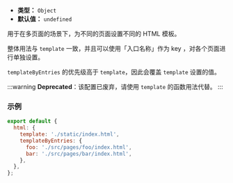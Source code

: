 - **类型：** `Object`
- **默认值：** `undefined`

用于在多页面的场景下，为不同的页面设置不同的 HTML 模板。

整体用法与 `template` 一致，并且可以使用「入口名称」作为 key ，对各个页面进行单独设置。

`templateByEntries` 的优先级高于 `template`，因此会覆盖 `template` 设置的值。

:::warning
**Deprecated**：该配置已废弃，请使用 `template` 的函数用法代替。
:::

### 示例

```js
export default {
  html: {
    template: './static/index.html',
    templateByEntries: {
      foo: './src/pages/foo/index.html',
      bar: './src/pages/bar/index.html',
    },
  },
};
```
